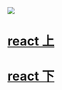 ![](https://p3-juejin.byteimg.com/tos-cn-i-k3u1fbpfcp/0598330567c146dd99ffb819efb8cc62~tplv-k3u1fbpfcp-zoom-in-crop-mark:1512:0:0:0.awebp)
# [react 上](https://juejin.cn/post/6941546135827775525)

# [react 下](https://juejin.cn/post/6940942549305524238)